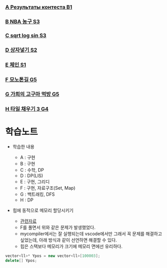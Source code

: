 ### [A Результаты контеста B1](https://www.acmicpc.net/problem/28638)

### [B NBA 농구 S3](https://www.acmicpc.net/problem/2852)

### [C sqrt log sin S3](https://www.acmicpc.net/problem/4172)

### [D 상자넣기 S2](https://www.acmicpc.net/problem/1965)

### [E 체인 S1](https://www.acmicpc.net/problem/2785)

### [F 모노톤길 G5](https://www.acmicpc.net/problem/11067)

### [G 가희의 고구마 먹방 G5](https://www.acmicpc.net/problem/21772)

### [H 타일 채우기 3 G4](https://www.acmicpc.net/problem/14852)

# 학습노트

+ 학습한 내용
  - A : 구현
  - B : 구현
  - C : 수학, DP
  - D : DP(LIS)
  - E : 구현, 그리디
  - F : 구현, 자료구조(Set, Map)
  - G : 백트래킹, DFS
  - H : DP

+ 힙에 동적으로 메모리 할당시키기
  - [관련자료](https://stackoverflow.com/questions/38842681/segmentation-fault-chkstk-ms-c)
  - F를 풀면서 위와 같은 문제가 발생했었다.
  - mycompiler에서는 잘 실행되는데 vscode에서만 그래서 꼭 문제를 해결하고 싶었는데, 아래 방식과 같이 선언하면 해결할 수 있다.
  - 힙은 스택보다 메모리가 크기에 메모리 면에선 유리하다.
 
```cpp
vector<ll>* Ypos = new vector<ll>[100003];
delete[] Ypos;
```
